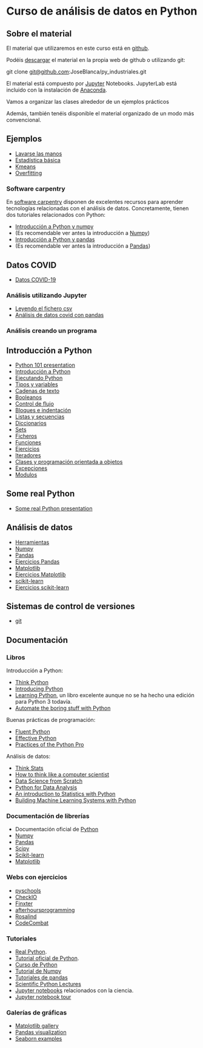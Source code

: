 # Curso de análisis de datos en Python

## Sobre el material

El material que utilizaremos en este curso está en [github](https://github.com/JoseBlanca/py_industriales_2021).

Podéis [descargar](https://github.com/JoseBlanca/py_industriales_2021/archive/refs/heads/main.zip) el material en la propia web de github o utilizando git:

  git clone git@github.com:JoseBlanca/py_industriales.git

El material está compuesto por [Jupyter](https://jupyter.org/) Notebooks.
JupyterLab está incluido con la instalación de [Anaconda](https://www.anaconda.com/products/individual).

Vamos a organizar las clases alrededor de un ejemplos prácticos

Además, también tenéis disponible el material organizado de un modo más convencional.

## Ejemplos

- [Lavarse las manos](ejemplos/lavarse_las_manos.ipynb)
- [Estadística básica](ejemplos/estadistica_basica.ipynb)
- [Kmeans](ejemplos/plot_kmeans_assumptions.ipynb)
- [Overfitting](ejemplos/plot_underfitting_overfitting.ipynb)

### Software carpentry

En [software carpentry](https://software-carpentry.org/) disponen de excelentes recursos para aprender tecnologías relacionadas con el análisis de datos.
Concretamente, tienen dos tutoriales relacionados con Python:

- [Introducción a Python y numpy](https://swcarpentry.github.io/python-novice-inflammation/)
- (Es recomendable ver antes la introducción a [Numpy](analisis/numpy.ipynb))
- [Introducción a Python y pandas](http://swcarpentry.github.io/python-novice-gapminder/)
- (Es recomendable ver antes la introducción a [Pandas](analisis/pandas.ipynb))

## Datos COVID

- [Datos COVID-19](covid/datos_covid.md)

### Análisis utilizando Jupyter

- [Leyendo el fichero csv](covid/con_jupyter/leer_el_fichero_csv.ipynb)
- [Análisis de datos covid con pandas](covid/con_jupyter/analysis_con_pandas.ipynb)

### Análisis creando un programa

## Introducción a Python

- [Python 101 presentation](https://docs.google.com/presentation/d/1di__I-EGiM9LYpK7zZ0VzOGrZXpNQ27xqjrmP0f3Q4c/edit?usp=sharing)
- [Introducción a Python](python/introduccion_a_python.ipynb)
- [Ejecutando Python](python/ejecutando_python.md)
- [Tipos y variables](python/tipos_y_variables.ipynb)
- [Cadenas de texto](python/cadenas_de_texto.ipynb)
- [Booleanos](python/booleanos.ipynb)
- [Control de flujo](python/control_de_flujo.ipynb)
- [Bloques e indentación](python/bloques_e_indentacion.ipynb)
- [Listas y secuencias](python/secuencias.ipynb)
- [Diccionarios](python/diccionarios.ipynb)
- [Sets](python/sets.ipynb)
- [Ficheros](python/ficheros.ipynb)
- [Funciones](python/funciones.ipynb)
- [Ejercicios](python/ejercicios1.ipynb)
- [Iteradores](python/iteradores.ipynb)
- [Clases y programación orientada a objetos](python/clases_y_objetos.ipynb)
- [Excepciones](python/excepciones.ipynb)
- [Modulos](python/modulos.ipynb)
  
## Some real Python

- [Some real Python presentation](https://docs.google.com/presentation/d/1ZehizZjonVDf7HkaYpp_YlriceKP4OpTal_FyaAu6Hk/edit?usp=sharing)

## Análisis de datos

- [Herramientas](analisis/herramientas.ipynb)
- [Numpy](analisis/numpy.ipynb)
- [Pandas](analisis/pandas.ipynb)
- [Ejercicios Pandas](analisis/pandas_ejercicios.ipynb)
- [Matplotlib](analisis/matplotlib.ipynb)
- [Ejercicios Matplotlib](analisis/matplotlib_ejercicios.ipynb)
- [scikit-learn](analisis/scikit_learn.ipynb)
- [Ejercicios scikit-learn](analisis/scikit_learn_ejercicios.ipynb)

## Sistemas de control de versiones

- [git](materiales_git/git.md)

## Documentación

### Libros

Introducción a Python:

- [Think Python](http://greenteapress.com/wp/think-python/)
- [Introducing Python](http://shop.oreilly.com/product/0636920028659.do)
- [Learning Python](http://shop.oreilly.com/product/0636920028154.do), un libro excelente aunque no se ha hecho una edición para Python 3 todavía.
- [Automate the boring stuff with Python](https://automatetheboringstuff.com/)
  
Buenas prácticas de programación:

- [Fluent Python](http://shop.oreilly.com/product/0636920032519.do)
- [Effective Python](https://effectivepython.com/)
- [Practices of the Python Pro](https://www.manning.com/books/practices-of-the-python-pro)
  
Análisis de datos:

- [Think Stats](http://greenteapress.com/wp/think-stats-2e/)
- [How to think like a computer scientist](http://interactivepython.org/runestone/static/thinkcspy/index.html)
- [Data Science from Scratch](http://shop.oreilly.com/product/0636920033400.do)
- [Python for Data Analysis](http://shop.oreilly.com/product/0636920023784.do)
- [An introduction to Statistics with Python](http://www.springer.com/gp/book/9783319283159)
- [Building Machine Learning Systems with Python](https://www.packtpub.com/big-data-and-business-intelligence/building-machine-learning-systems-python)

### Documentación de librerías

- Documentación oficial de [Python](https://docs.python.org/3/)
- [Numpy](https://docs.scipy.org/doc/numpy/)
- [Pandas](https://pandas.pydata.org/pandas-docs/stable/index.html)
- [Scipy](https://docs.scipy.org/doc/scipy/reference/)
- [Scikit-learn](http://scikit-learn.org/stable/documentation.html)
- [Matplotlib](https://matplotlib.org/contents.html)

### Webs con ejercicios

- [pyschools](http://www.pyschools.com/)
- [CheckIO](https://py.checkio.org/)
- [Finxter](https://finxter.com/)
- [afterhoursprogramming](https://www.afterhoursprogramming.com/tests/python/)
- [Rosalind](http://rosalind.info)
- [CodeCombat](https://codecombat.com/play)

### Tutoriales

- [Real Python](https://realpython.com/).
- [Tutorial oficial de Python](https://docs.python.org/3/tutorial/).
- [Curso de Python](https://cscircles.cemc.uwaterloo.ca/)
- [Tutorial de Numpy](https://docs.scipy.org/doc/numpy-dev/user/quickstart.html)
- [Tutoriales de pandas](https://pandas.pydata.org/pandas-docs/stable/tutorials.html)
- [Scientific Python Lectures](https://github.com/jrjohansson/scientific-python-lectures)
- [Jupyter notebooks](https://github.com/jupyter/jupyter/wiki/a-gallery-of-interesting-jupyter-notebooks#scientific-computing-and-data-analysis-with-the-scipy-stack) relacionados con la ciencia.
- [Jupyter notebook tour](http://nbviewer.jupyter.org/github/jvns/pandas-cookbook/blob/v0.1/cookbook/A%20quick%20tour%20of%20IPython%20Notebook.ipynb)

### Galerías de gráficas

- [Matplotlib gallery](https://matplotlib.org/gallery.html)
- [Pandas visualization](https://pandas.pydata.org/pandas-docs/stable/visualization.html)
- [Seaborn examples](https://seaborn.pydata.org/examples/index.html)
